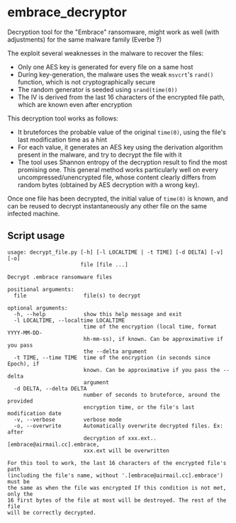 # embrace_decryptor
Decryption tool for the "Embrace" ransomware, might work as well (with adjustments) for the same malware family (Everbe ?)

The exploit several weaknesses in the malware to recover the files:
* Only one AES key is generated for every file on a same host
* During key-generation, the malware uses the weak ```msvcrt```'s ```rand()``` function, which is not cryptographically secure
* The random generator is seeded using ```srand(time(0))```
* The IV is derived from the last 16 characters of the encrypted file path, which are known even after encryption

This decryption tool works as follows:
* It bruteforces the probable value of the original ```time(0)```, using the file's last modification time as a hint
* For each value, it generates an AES key using the derivation algorithm present in the malware, and try to decrypt the file with it
* The tool uses Shannon entropy of the decryption result to find the most promising one. This general method works particularly well on every uncompressed/unencrypted file, whose content clearly differs from random bytes (obtained by AES decryption with a wrong key).

Once one file has been decrypted, the initial value of ```time(0)``` is known, and can be reused to decrypt instantaneously any other file on the same infected machine.

## Script usage
```
usage: decrypt_file.py [-h] [-l LOCALTIME | -t TIME] [-d DELTA] [-v] [-o]
                       file [file ...]

Decrypt .embrace ransomware files

positional arguments:
  file                  file(s) to decrypt

optional arguments:
  -h, --help            show this help message and exit
  -l LOCALTIME, --localtime LOCALTIME
                        time of the encryption (local time, format YYYY-MM-DD-
                        hh-mm-ss), if known. Can be approximative if you pass
                        the --delta argument
  -t TIME, --time TIME  time of the encryption (in seconds since Epoch), if
                        known. Can be approximative if you pass the --delta
                        argument
  -d DELTA, --delta DELTA
                        number of seconds to bruteforce, around the provided
                        encryption time, or the file's last modification date
  -v, --verbose         verbose mode
  -o, --overwrite       Automatically overwrite decrypted files. Ex: after
                        decryption of xxx.ext..[embrace@airmail.cc].embrace,
                        xxx.ext will be overwritten

For this tool to work, the last 16 characters of the encrypted file's path
(including the file's name, without '.[embrace@airmail.cc].embrace') must be
the same as when the file was encrypted If this condition is not met, only the
16 first bytes of the file at most will be destroyed. The rest of the file
will be correctly decrypted.
```
